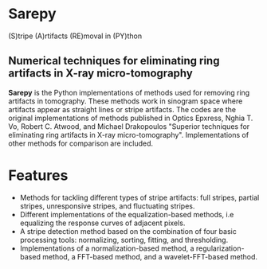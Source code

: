 # Sarepy
(S)tripe (A)rtifacts (RE)moval in (PY)thon
## Numerical techniques for eliminating ring artifacts in X-ray micro-tomography


**Sarepy** is the Python implementations of methods used for removing ring artifacts in tomography.
 These methods work in sinogram space where artifacts appear as straight lines or stripe artifacts.
 The codes are the original implementations of methods published in Optics Epxress,
 Nghia T. Vo, Robert C. Atwood, and Michael Drakopoulos "Superior techniques for eliminating ring artifacts in X-ray micro-tomography".
Implementations of other methods for comparison are included.

Features
========
- Methods for tackling different types of stripe artifacts: full stripes, partial stripes, unresponsive stripes, and fluctuating stripes.
- Different implementations of the equalization-based methods, i.e equalizing the response curves of adjacent pixels.
- A stripe detection method based on the combination of four basic processing tools: normalizing, sorting, fitting, and thresholding.
- Implementations of a normalization-based method, a regularization-based method, a FFT-based method, and a wavelet-FFT-based method.
